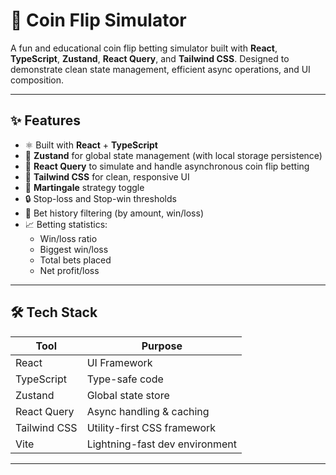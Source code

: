 # 🎲 Coin Flip Simulator

A fun and educational coin flip betting simulator built with **React**, **TypeScript**, **Zustand**, **React Query**, and **Tailwind CSS**. Designed to demonstrate clean state management, efficient async operations, and UI composition.

---

## ✨ Features

- ⚛️ Built with **React** + **TypeScript**
- 🧠 **Zustand** for global state management (with local storage persistence)
- 🔁 **React Query** to simulate and handle asynchronous coin flip betting
- 🎨 **Tailwind CSS** for clean, responsive UI
- 🧪 **Martingale** strategy toggle
- 🔒 Stop-loss and Stop-win thresholds
- 📜 Bet history filtering (by amount, win/loss)
- 📈 Betting statistics:
  - Win/loss ratio
  - Biggest win/loss
  - Total bets placed
  - Net profit/loss

---

## 🛠️ Tech Stack

| Tool         | Purpose                        |
| ------------ | ------------------------------ |
| React        | UI Framework                   |
| TypeScript   | Type-safe code                 |
| Zustand      | Global state store             |
| React Query  | Async handling & caching       |
| Tailwind CSS | Utility-first CSS framework    |
| Vite         | Lightning-fast dev environment |

---
